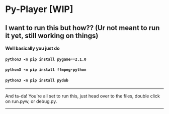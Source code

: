 # Py-Player [WIP]


## I want to run this but how?? (Ur not meant to run it yet, still working on things)
#### Well basically you just do
#### `python3 -m pip install pygame==2.1.0`
#### `python3 -m pip install ffmpeg-python`
#### `python3 -m pip install pydub`

___
And ta-da! You're all set to run this, just head over to the files, double click on run.pyw, or debug.py.
___
